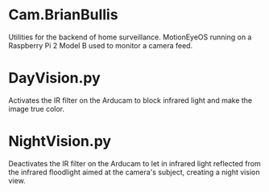 # Cam.BrianBullis
Utilities for the backend of home surveillance.
MotionEyeOS running on a Raspberry Pi 2 Model B used to monitor a camera feed.

# DayVision.py
Activates the IR filter on the Arducam to block infrared light and make the image true color.

# NightVision.py
Deactivates the IR filter on the Arducam to let in infrared light reflected from the infrared floodlight aimed at the camera's subject, creating a night vision view.
